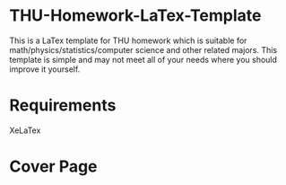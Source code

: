 # THU-Homework-LaTex-Template
This is a LaTex template for THU homework which is suitable for math/physics/statistics/computer science and other related majors. This template is simple and may not meet all of your needs where you should improve it yourself.
# Requirements
XeLaTex
# Cover Page
